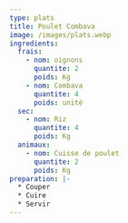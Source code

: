 ```yaml
---
type: plats
title: Poulet Combava
image: /images/plats.webp
ingredients:
  frais:
    - nom: oignons
      quantite: 2
      poids: Kg
    - nom: Combava
      quantite: 4
      poids: unité
  sec:
    - nom: Riz
      quantite: 4
      poids: Kg
  animaux:
    - nom: Cuisse de poulet
      quantite: 2
      poids: Kg
preparation: |-
  * Couper
  * Cuire
  * Servir
---
```

